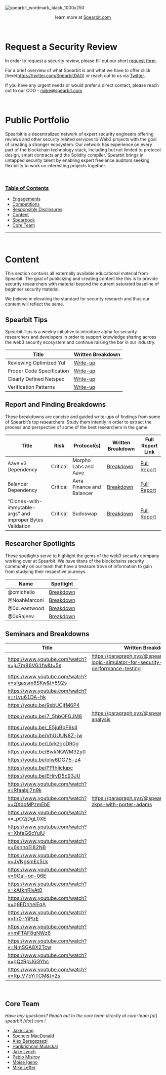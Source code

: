 ![spearbit_wordmark_black_1000x250](https://user-images.githubusercontent.com/47452703/185383652-9a1adea9-1f7a-49c6-ba20-eac179cd87c4.png)

<p align="center">
  learn more at
  <a href="https://spearbit.com">Spearbit.com</a>
</p>

<br>

<h1 class="center" style=""> Request a Security Review </h1>

In order to request a security review, please fill out our short [request form](https://airtable.com/shrkxrtMKYJkLaXhT).

For a brief overview of what Spearbit is and what we have to offer click [here(https://twitter.com/SpearbitDAO) or reach out to us via [Twitter](https://twitter.com/SpearbitDAO).

If you have any urgent needs or would prefer a direct contact, please reach out to our COO - miike@spearbit.com

<br>

<h1 class="center" style=""> Public Portfolio </h1>

Spearbit is a decentralized network of expert security engineers offering reviews and other security related services to Web3 projects with the goal of creating a stronger ecosystem. Our network has experience on every part of the blockchain technology stack, including but not limited to protocol design, smart contracts and the Solidity compiler. Spearbit brings in untapped security talent by enabling expert freelance auditors seeking flexibility to work on interesting projects together.

<br>

<h3><ins>Table of Contents</ins></h3>

- [Engagements](#engagements)
- [Competitions](#competitions)
- [Responsible Disclosures](#responsible-disclosure)
- [Content](#content)
- [Spearbook](#spearbook)
- [Core Team](#core-team)


<hr>
<br>

# Content

This section contains all externally available educational material from Spearbit. The goal of publicizing and creating content like this is to provide security researchers with material beyond the current saturated baseline of beginner security material. 

We believe in elevating the standard for security research and thus our content will reflect the same.

## Spearbit Tips

Spearbit Tips is a weekly initiative to introduce alpha for security researchers and developers in order to support knowledge sharing across the web3 security ecosystem and continue raising the bar in our industry.

| Title | Written Breakdown |
| --- | --- |
| Reviewing Optimized Yul | [Write-up](https://twitter.com/SpearbitDAO/status/1661151785053192192?s=20) |
| Proper Code Specification | [Write-up](https://twitter.com/SpearbitDAO/status/1661786772072804361?s=20) |
| Clearly Defined Natspec | [Write-up](https://twitter.com/SpearbitDAO/status/1665800702122250241?s=20) |
| Verification Patterns | [Write-up](https://twitter.com/SpearbitDAO/status/1669764226011856906?s=20) |

## Report and Finding Breakdowns

These breakdowns are concise and guided write-ups of findings from some of Spearbit’s top researchers. Study them intently in order to extract the process and perspective of some of the best researchers in the game.

| Title | Risk | Protocol(s) | Written Breakdown | Full Report Link |
| --- | --- | --- | --- | --- |
| Aave v3 Dependency | Critical | Morpho Labs and Aave | [Breakdown](https://twitter.com/spearbitdao/status/1658556015762190340?s=61&t=odD0HwfZADCE1BwiBs6wlw) | [Full Report](https://github.com/spearbit/portfolio/blob/master/pdfs/Morpho-Av3-Spearbit-Security-Review.pdf) |
| Balancer Dependency | Critical | Aera Finance and Balancer | [Breakdown](https://twitter.com/spearbitdao/status/1664726990618869762?s=61&t=odD0HwfZADCE1BwiBs6wlw) | [Full Report](https://github.com/spearbit/portfolio/blob/master/pdfs/Gauntlet-Spearbit-Security-Review.pdf) |
| “Clones-with-immutable-args” and improper Bytes Validation | Critical | Sudoswap | [Breakdown](https://twitter.com/spearbitdao/status/1669088951238311943?s=61&t=odD0HwfZADCE1BwiBs6wlw) | [Full Report](https://github.com/spearbit/portfolio/blob/master/pdfs/Sudoswap-Spearbit-Security-Review.pdf) |

## Researcher Spotlights

These spotlights serve to highlight the gems of the web3 security company working over at Spearbit. We have titans of the blockchains security community on our team that have a treasure trove of information to gain from studying their respective journeys.

| Name | Spotlight |
| --- | --- |
| @cmichelio  | [Breakdown](https://twitter.com/spearbitdao/status/1660717529830924309?s=61&t=odD0HwfZADCE1BwiBs6wlw) |
| @NoahMarconi | [Breakdown](https://twitter.com/spearbitdao/status/1663653330575556608?s=61&t=odD0HwfZADCE1BwiBs6wlw) |
| @0xLeastwood | [Breakdown](https://twitter.com/spearbitdao/status/1666137357442068510?s=61&t=odD0HwfZADCE1BwiBs6wlw) |
| @0xRajeev | [Breakdown](https://twitter.com/spearbitdao/status/1670870725631123456?s=61&t=odD0HwfZADCE1BwiBs6wlw) |

## Seminars and Breakdowns

| Title | Written Breakdown | Additional Resources |
| --- | --- | --- |
| https://www.youtube.com/watch?v=ju7m86VG1fw&t=5s | https://paragraph.xyz/@spearbit/arbiter-evm-logic-simulator-for-security-and-performance-testing | — |
| https://www.youtube.com/watch?v=sfgassm8SKw&t=692s |  | — |
| https://www.youtube.com/watch?v=rLvu61DA-hk |  | — |
| https://youtu.be/9sbUCjfM6P4 |  | — |
| https://youtu.be/7_5hbOFGJM8 | https://paragraph.xyz/@spearbit/numerical-analysis | https://github.com/spearbit/portfolio/blob/master/content/slides/Numerical%20Reasoning%20For%20DeFi%20Audits.pdf |
| https://youtu.be/_E5juBbF9s4 |  | https://github.com/spearbit/portfolio/blob/master/content/slides/Thinking_Through_Economic_Security.pdf |
| https://youtu.be/VhUUUN8Z-jw |  | https://youtu.be/VhUUUN8Z-jw |
| https://youtu.be/LbrkzgoDR0g |  | https://github.com/spearbit/portfolio/blob/master/content/slides/Deep_Dive_Into_Seaport.pdf |
| https://youtu.be/BwkNQWM32y0 |  | https://github.com/spearbit/portfolio/blob/master/content/slides/Optimal_Frontrunning_Attacks_and_How_to_Stop_Them_2.pdf |
| https://youtu.be/oIw6DG75-z4 |  | https://github.com/spearbit/portfolio/blob/master/content/slides/From%20Exploit%20to%20Recovery_%20Unraveling%20DeFi%20Incidents.pdf |
| https://youtu.be/PPfhIiclupc |  | https://github.com/spearbit/portfolio/blob/master/content/slides/Spearbit-Astaria-Workshop.pdf |
| https://youtu.be/EHrvD5c93JU |  | https://github.com/nascentxyz/How-to-Foundry |
| https://www.youtube.com/watch?v=Rfaabjj7n9k |  | https://github.com/spearbit/portfolio/blob/master/content/slides/Huff-Spearbit-Demo.pdf, https://github.com/devtooligan/huff-spearbit-demo |
| https://www.youtube.com/watch?v=QXdoMPzmEbE | https://paragraph.xyz/@spearbit/demystifying-zkps-with-porter-adams | https://github.com/spearbit/portfolio/blob/master/content/slides/SpearbitZK.pdf |
| https://www.youtube.com/watch?v=_pO2jDgL0XE |  | https://www.notion.so/content/slides/Spearbit_Maple_Workshop.pdf |
| https://www.youtube.com/watch?v=XhfaG6cYulU |  | https://hackmd.io/@axic/7-things-about-the-evm#/ |
| https://www.youtube.com/watch?v=6snnoEI82N8 |  | https://pastebin.com/cv9qdCnd |
| https://www.youtube.com/watch?v=JVNgsmEc5Lk |  | https://gov.l2beat.com/t/l2bridge-risk-framework/31/1 |
| https://www.youtube.com/watch?v=9Gal-on-06E |  | -- |
| https://www.youtube.com/watch?v=kAfknRlvAt0 |  | https://github.com/spearbit/echidna-spearbit-demo |
| https://www.youtube.com/watch?v=q8EDhheiEqA |  | -- |
| https://www.youtube.com/watch?v=fir0-YiPtrE |  | https://github.com/nascentxyz/simple-security-toolkit |
| https://www.youtube.com/watch?v=mFTAF8gNWz8 |  | -- |
| https://www.youtube.com/watch?v=NmSGA8X2Tcw |  | -- |
| https://www.youtube.com/watch?v=gQzRpU6GYhc |  | -- |
| https://www.youtube.com/watch?v=Rp_V7bYiTCM&t=2s |  | https://book.getfoundry.sh/ |


<br>

## Core Team
*Have any questions? Reach out to the core team directly at core-team [at] spearbit [dot] com !*
- [Jake Lang](https://twitter.com/jake_theripper)
- [Spencer MacDonald](https://twitter.com/SpencerMac101)
- [Alex Beregszaszi](https://twitter.com/alexberegszaszi)
- [Harikrishnan Mulackal](https://twitter.com/_hrkrshnn)
- [Jake Lynch](https://twitter.com/lakejynch)
- [Pablo Misirov](https://twitter.com/p_misirov)
- [Moise Igeno](https://twitter.com/moise__)
- [Mike Leffer](https://twitter.com/mikeleffer)
